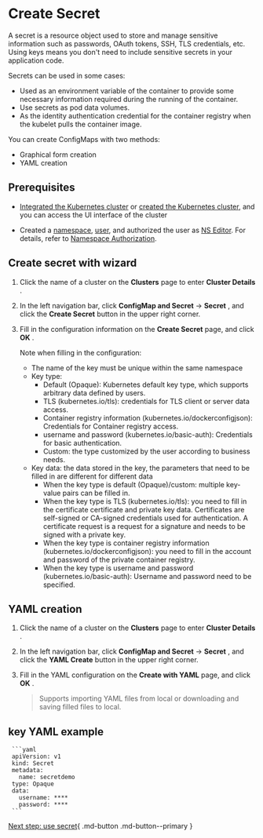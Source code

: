 # Create Secret

A secret is a resource object used to store and manage sensitive information such as passwords,
OAuth tokens, SSH, TLS credentials, etc. Using keys means you don't need to include sensitive secrets
in your application code.

Secrets can be used in some cases:

- Used as an environment variable of the container to provide some necessary information
  required during the running of the container.
- Use secrets as pod data volumes.
- As the identity authentication credential for the container registry
  when the kubelet pulls the container image.

You can create ConfigMaps with two methods:

- Graphical form creation
- YAML creation

## Prerequisites

- [Integrated the Kubernetes cluster](../clusters/integrate-cluster.md) or
  [created the Kubernetes cluster](../clusters/create-cluster.md),
  and you can access the UI interface of the cluster

- Created a [namespace](../namespaces/createns.md),
  [user](../../../ghippo/access-control/user.md),
  and authorized the user as [NS Editor](../permissions/permission-brief.md#ns-editor).
  For details, refer to [Namespace Authorization](../permissions/cluster-ns-auth.md).

## Create secret with wizard

1. Click the name of a cluster on the __Clusters__ page to enter __Cluster Details__ .

     

2. In the left navigation bar, click __ConfigMap and Secret__ -> __Secret__ , and click the __Create Secret__ button in the upper right corner.

     

3. Fill in the configuration information on the __Create Secret__ page, and click __OK__ .

     

     Note when filling in the configuration:

     - The name of the key must be unique within the same namespace
     - Key type:
         - Default (Opaque): Kubernetes default key type, which supports arbitrary data defined by users.
         - TLS (kubernetes.io/tls): credentials for TLS client or server data access.
         - Container registry information (kubernetes.io/dockerconfigjson): Credentials for Container registry access.
         - username and password (kubernetes.io/basic-auth): Credentials for basic authentication.
         - Custom: the type customized by the user according to business needs.
     - Key data: the data stored in the key, the parameters that need to be filled in are different for different data
         - When the key type is default (Opaque)/custom: multiple key-value pairs can be filled in.
         - When the key type is TLS (kubernetes.io/tls): you need to fill in the certificate certificate and private key data. Certificates are self-signed or CA-signed credentials used for authentication. A certificate request is a request for a signature and needs to be signed with a private key.
         - When the key type is container registry information (kubernetes.io/dockerconfigjson): you need to fill in the account and password of the private container registry.
         - When the key type is username and password (kubernetes.io/basic-auth): Username and password need to be specified.

## YAML creation

1. Click the name of a cluster on the __Clusters__ page to enter __Cluster Details__ .

     

2. In the left navigation bar, click __ConfigMap and Secret__ -> __Secret__ , and click the __YAML Create__ button in the upper right corner.

     

3. Fill in the YAML configuration on the __Create with YAML__ page, and click __OK__ .

     > Supports importing YAML files from local or downloading and saving filled files to local.

     

## key YAML example

     ```yaml
     apiVersion: v1
     kind: Secret
     metadata:
       name: secretdemo
     type: Opaque
     data:
       username: ****
       password: ****
     ```

[Next step: use secret](use-secret.md){ .md-button .md-button--primary }
